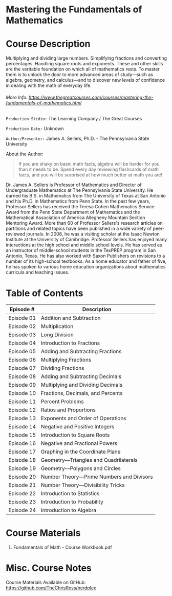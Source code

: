 # Mastering the Fundamentals of Mathematics

# Course Description
Multiplying and dividing large numbers. Simplifying fractions and converting percentages. Handling square roots and exponents. These and other skills are the veritable foundation on which all of mathematics rests. To master them is to unlock the door to more advanced areas of study—such as algebra, geometry, and calculus—and to discover new levels of confidence in dealing with the math of everyday life.

###### More Info:  https://www.thegreatcourses.com/courses/mastering-the-fundamentals-of-mathematics.html

`Production Stidio:` The Learning Company / The Great Courses

`Production Date:` Unknown

`Author/Presenter:` James A. Sellers, Ph.D. - The Pennsylvania State University

About the Author: 

> If you are shaky on basic math facts, algebra will be harder for you than it needs to be. Spend every day reviewing flashcards of math facts, and you will be surprised at how much better at math you are!

Dr. James A. Sellers is Professor of Mathematics and Director of Undergraduate Mathematics at The Pennsylvania State University. He earned his B.S. in Mathematics from The University of Texas at San Antonio and his Ph.D. in Mathematics from Penn State. In the past few years, Professor Sellers has received the Teresa Cohen Mathematics Service Award from the Penn State Department of Mathematics and the Mathematical Association of America Allegheny Mountain Section Mentoring Award. More than 60 of Professor Sellers's research articles on partitions and related topics have been published in a wide variety of peer-reviewed journals. In 2008, he was a visiting scholar at the Isaac Newton Institute at the University of Cambridge. Professor Sellers has enjoyed many interactions at the high school and middle school levels. He has served as an instructor of middle-school students in the TexPREP program in San Antonio, Texas. He has also worked with Saxon Publishers on revisions to a number of its high-school textbooks. As a home educator and father of five, he has spoken to various home education organizations about mathematics curricula and teaching issues.

# Table of Contents

| Episode # | Description |
| -------- | ----------- |
| Episode 01 | Addition and Subtraction |
| Episode 02 | Multiplication |
| Episode 03 | Long Division |
| Episode 04 | Introduction to Fractions |
| Episode 05 | Adding and Subtracting Fractions |
| Episode 06 | Multiplying Fractions |
| Episode 07 | Dividing Fractions |
| Episode 08 | Adding and Subtracting Decimals |
| Episode 09 | Multiplying and Dividing Decimals |
| Episode 10 | Fractions, Decimals, and Percents |
| Episode 11 | Percent Problems |
| Episode 12 | Ratios and Proportions |
| Episode 13 | Exponents and Order of Operations |
| Episode 14 | Negative and Positive Integers |
| Episode 15 | Introduction to Square Roots |
| Episode 16 | Negative and Fractional Powers |
| Episode 17 | Graphing in the Coordinate Plane |
| Episode 18 | Geometry—Triangles and Quadrilaterals |
| Episode 19 | Geometry—Polygons and Circles |
| Episode 20 | Number Theory—Prime Numbers and Divisors |
| Episode 21 | Number Theory—Divisibility Tricks |
| Episode 22 | Introduction to Statistics |
| Episode 23 | Introduction to Probability |
| Episode 24 | Introduction to Algebra |

# Course Materials 

1. Fundamentals of Math - Course Workbook.pdf


# Misc. Course Notes

Course Materials Available on GitHub: https://github.com/TheChrisRoss/nerdplex